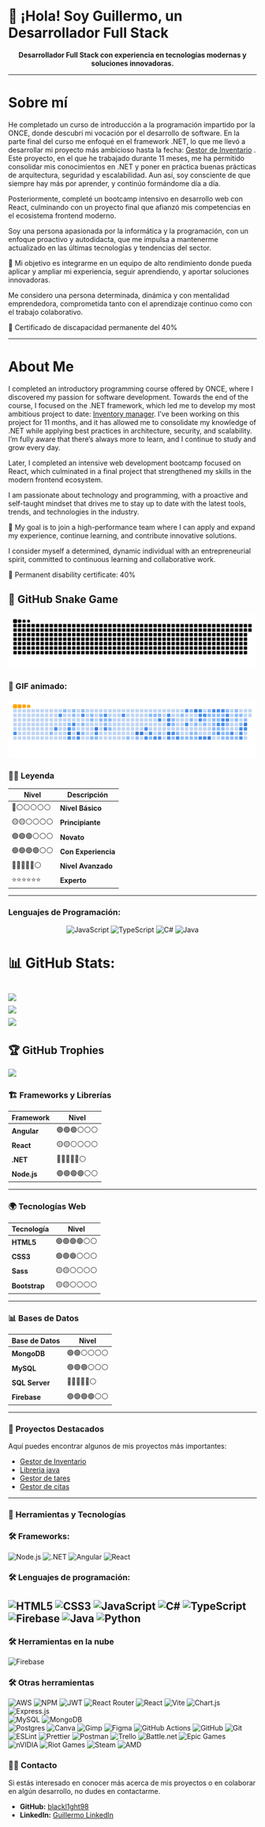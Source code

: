 # 👋 ¡Hola! Soy Guillermo, un Desarrollador Full Stack

<p align="center">
  <strong>Desarrollador Full Stack con experiencia en tecnologías modernas y soluciones innovadoras.</strong>
</p>

---
# Sobre mí
He completado un curso de introducción a la programación impartido por la ONCE, donde descubrí mi vocación por el desarrollo de software. En la parte final del curso me enfoqué en el framework .NET, lo que me llevó a desarrollar mi proyecto más ambicioso hasta la fecha: [Gestor de Inventario](https://github.com/blackl1ght98/GestorInventario)  . Este proyecto, en el que he trabajado durante 11 meses, me ha permitido consolidar mis conocimientos en .NET y poner en práctica buenas prácticas de arquitectura, seguridad y escalabilidad. Aun así, soy consciente de que siempre hay más por aprender, y continúo formándome día a día.

Posteriormente, completé un bootcamp intensivo en desarrollo web con React, culminando con un proyecto final que afianzó mis competencias en el ecosistema frontend moderno.

Soy una persona apasionada por la informática y la programación, con un enfoque proactivo y autodidacta, que me impulsa a mantenerme actualizado en las últimas tecnologías y tendencias del sector.

🎯 Mi objetivo es integrarme en un equipo de alto rendimiento donde pueda aplicar y ampliar mi experiencia, seguir aprendiendo, y aportar soluciones innovadoras.

Me considero una persona determinada, dinámica y con mentalidad emprendedora, comprometida tanto con el aprendizaje continuo como con el trabajo colaborativo.

📄 Certificado de discapacidad permanente del 40%


---

# About Me

I completed an introductory programming course offered by ONCE, where I discovered my passion for software development. Towards the end of the course, I focused on the .NET framework, which led me to develop my most ambitious project to date:  [Inventory manager](https://github.com/blackl1ght98/GestorInventario). I’ve been working on this project for 11 months, and it has allowed me to consolidate my knowledge of .NET while applying best practices in architecture, security, and scalability. I’m fully aware that there’s always more to learn, and I continue to study and grow every day.

Later, I completed an intensive web development bootcamp focused on React, which culminated in a final project that strengthened my skills in the modern frontend ecosystem.

I am passionate about technology and programming, with a proactive and self-taught mindset that drives me to stay up to date with the latest tools, trends, and technologies in the industry.

🎯 My goal is to join a high-performance team where I can apply and expand my experience, continue learning, and contribute innovative solutions.

I consider myself a determined, dynamic individual with an entrepreneurial spirit, committed to continuous learning and collaborative work.

📄 Permanent disability certificate: 40%

## 🐍 GitHub Snake Game

<picture>
  <source media="(prefers-color-scheme: dark)" srcset="https://raw.githubusercontent.com/blackl1ght98/blackl1ght98/output/github-snake-dark.svg" />
  <source media="(prefers-color-scheme: light)" srcset="https://raw.githubusercontent.com/blackl1ght98/blackl1ght98/output/github-snake.svg" />
  <img alt="github-snake" src="https://raw.githubusercontent.com/blackl1ght98/blackl1ght98/output/github-snake.svg" />
</picture>

### 🐠 GIF animado:

![GitHub Snake Ocean](https://raw.githubusercontent.com/blackl1ght98/blackl1ght98/output/ocean.gif)


### 🧑‍💻 **Leyenda**

| Nivel           | Descripción       |
|-----------------|-------------------|
| 🔴⚪⚪⚪⚪⚪ | **Nivel Básico**        |
| 🟡🟡⚪⚪⚪⚪ | **Principiante**        |
| 🟢🟢🟢⚪⚪⚪ | **Novato**              |
| 🟢🟢🟢🟢⚪⚪ | **Con Experiencia**     |
| 🔵🔵🔵🔵🔵⚪ | **Nivel Avanzado**      |
| ⭐⭐⭐⭐⭐⭐   | **Experto**             |

---

### Lenguajes de Programación:

<div align="center">

  ![JavaScript](https://img.shields.io/badge/JavaScript-%E2%AD%90%E2%AD%90%E2%AD%90%E2%9A%AB%E2%9A%AB%E2%9A%AB-yellow)
  ![TypeScript](https://img.shields.io/badge/TypeScript-%E2%AD%90%E2%AD%90%E2%AD%90%E2%9A%AB%E2%9A%AB%E2%9A%AB-blue)
  ![C#](https://img.shields.io/badge/C%23-%E2%AD%90%E2%AD%90%E2%AD%90%E2%AD%90%E2%9A%AB%E2%9A%AB-green)
  ![Java](https://img.shields.io/badge/Java-%E2%AD%90%E2%AD%90%E2%AD%90%E2%9A%AB%E2%9A%AB%E2%9A%AB-orange)

</div>

# 📊 GitHub Stats:
![](https://github-readme-stats.vercel.app/api?username=blackl1ght98&theme=dark&hide_border=false&include_all_commits=true&count_private=true)<br/>
![](https://nirzak-streak-stats.vercel.app/?user=blackl1ght98&theme=dark&hide_border=false)<br/>
![](https://github-readme-stats.vercel.app/api/top-langs/?username=blackl1ght98&theme=dark&hide_border=false&include_all_commits=true&count_private=true&layout=compact)
---
## 🏆 GitHub Trophies
![](https://github-profile-trophy.vercel.app/?username=blackl1ght98&theme=shadow_red&no-frame=false&no-bg=true&margin-w=4)
### 🏗️ **Frameworks y Librerías**

| Framework         | Nivel           |
|-------------------|-----------------|
| **Angular**       | 🟢🟢🟢⚪⚪⚪      |
| **React**         | 🟡🟡⚪⚪⚪⚪      |
| **.NET**          | 🔵🔵🔵🔵🔵⚪      |
| **Node.js**       | 🟢🟢🟢🟢⚪⚪      |

---

### 🌍 **Tecnologías Web**

| Tecnología        | Nivel           |
|-------------------|-----------------|
| **HTML5**         | 🟢🟢🟢🟢⚪⚪      |
| **CSS3**          | 🟢🟢🟢⚪⚪⚪      |
| **Sass**          | 🟡🟡⚪⚪⚪⚪      |
| **Bootstrap**     | 🟡🟡⚪⚪⚪⚪      |

---

### 📊 **Bases de Datos**

| Base de Datos       | Nivel               |
|---------------------|---------------------|
| **MongoDB**         | 🟢🟢⚪⚪⚪⚪      |
| **MySQL**           | 🟢🟢🟢⚪⚪⚪      |
| **SQL Server**      | 🔵🔵🔵🔵🔵⚪      |
| **Firebase**        | 🟢🟢🟢🟢⚪⚪      |

---

### 🚀 **Proyectos Destacados**

Aquí puedes encontrar algunos de mis proyectos más importantes:

- [Gestor de Inventario](https://github.com/blackl1ght98/GestorInventario)  
- [Libreria java](https://github.com/blackl1ght98/Libreria-async-await-Java)
- [Gestor de tares](https://github.com/blackl1ght98/gestortareas)
- [Gestor de citas](https://github.com/blackl1ght98/GestorCitas)


---

### 🔧 **Herramientas y Tecnologías**

### 🛠️ Frameworks:
![Node.js](https://img.shields.io/badge/Node.js-43853D?style=for-the-badge&logo=node-dot-js&logoColor=white)
![.NET](https://img.shields.io/badge/.NET-5C2D91?style=for-the-badge&logo=.net&logoColor=white)
![Angular](https://img.shields.io/badge/Angular-DD0031?style=for-the-badge&logo=angular&logoColor=white)
![React](https://img.shields.io/badge/React-61DAFB?style=for-the-badge&logo=react&logoColor=black)

### 🛠️ Lenguajes de programación:

![HTML5](https://img.shields.io/badge/HTML5-E34F26?style=for-the-badge&logo=html5&logoColor=white)
![CSS3](https://img.shields.io/badge/CSS3-1572B6?style=for-the-badge&logo=css3&logoColor=white)
![JavaScript](https://img.shields.io/badge/JavaScript-F7DF1E?style=for-the-badge&logo=javascript&logoColor=black)
![C#](https://img.shields.io/badge/C%23-239120?style=for-the-badge&logo=csharp&logoColor=white)
![TypeScript](https://img.shields.io/badge/TypeScript-007ACC?style=for-the-badge&logo=typescript&logoColor=white)
![Firebase](https://img.shields.io/badge/Firebase-FFCA28?style=for-the-badge&logo=firebase&logoColor=black)
![Java](https://img.shields.io/badge/java-%23ED8B00.svg?style=for-the-badge&logo=openjdk&logoColor=white)
![Python](https://img.shields.io/badge/python-3670A0?style=for-the-badge&logo=python&logoColor=ffdd54)
---
### 🛠️ Herramientas en la nube
![Firebase](https://img.shields.io/badge/firebase-%23039BE5.svg?style=for-the-badge&logo=firebase)

### 🛠️ Otras herramientas
![AWS](https://img.shields.io/badge/AWS-%23FF9900.svg?style=for-the-badge&logo=amazon-aws&logoColor=white)
![NPM](https://img.shields.io/badge/NPM-%23CB3837.svg?style=for-the-badge&logo=npm&logoColor=white)
![JWT](https://img.shields.io/badge/JWT-black?style=for-the-badge&logo=JSON%20web%20tokens) 
![React Router](https://img.shields.io/badge/React_Router-CA4245?style=for-the-badge&logo=react-router&logoColor=white)
 ![React](https://img.shields.io/badge/react-%2320232a.svg?style=for-the-badge&logo=react&logoColor=%2361DAFB) 
 ![Vite](https://img.shields.io/badge/vite-%23646CFF.svg?style=for-the-badge&logo=vite&logoColor=white) 
 ![Chart.js](https://img.shields.io/badge/chart.js-F5788D.svg?style=for-the-badge&logo=chart.js&logoColor=white) 
 ![Express.js](https://img.shields.io/badge/express.js-%23404d59.svg?style=for-the-badge&logo=express&logoColor=%2361DAFB)  
 ![MySQL](https://img.shields.io/badge/mysql-4479A1.svg?style=for-the-badge&logo=mysql&logoColor=white) 
 ![MongoDB](https://img.shields.io/badge/MongoDB-%234ea94b.svg?style=for-the-badge&logo=mongodb&logoColor=white)  
 ![Postgres](https://img.shields.io/badge/postgres-%23316192.svg?style=for-the-badge&logo=postgresql&logoColor=white) 
 ![Canva](https://img.shields.io/badge/Canva-%2300C4CC.svg?style=for-the-badge&logo=Canva&logoColor=white) 
 ![Gimp](https://img.shields.io/badge/Gimp-657D8B?style=for-the-badge&logo=gimp&logoColor=FFFFFF) 
 ![Figma](https://img.shields.io/badge/figma-%23F24E1E.svg?style=for-the-badge&logo=figma&logoColor=white) 
 ![GitHub Actions](https://img.shields.io/badge/github%20actions-%232671E5.svg?style=for-the-badge&logo=githubactions&logoColor=white) 
 ![GitHub](https://img.shields.io/badge/github-%23121011.svg?style=for-the-badge&logo=github&logoColor=white) 
 ![Git](https://img.shields.io/badge/git-%23F05033.svg?style=for-the-badge&logo=git&logoColor=white) 
 ![ESLint](https://img.shields.io/badge/ESLint-4B3263?style=for-the-badge&logo=eslint&logoColor=white) 
 ![Prettier](https://img.shields.io/badge/prettier-%23F7B93E.svg?style=for-the-badge&logo=prettier&logoColor=black) 
 ![Postman](https://img.shields.io/badge/Postman-FF6C37?style=for-the-badge&logo=postman&logoColor=white) 
 ![Trello](https://img.shields.io/badge/Trello-%23026AA7.svg?style=for-the-badge&logo=Trello&logoColor=white) 
 ![Battle.net](https://img.shields.io/badge/battle.net-%2300AEFF.svg?style=for-the-badge&logo=battle.net&logoColor=white)
 ![Epic Games](https://img.shields.io/badge/epicgames-%23313131.svg?style=for-the-badge&logo=epicgames&logoColor=white) 
 ![nVIDIA](https://img.shields.io/badge/nVIDIA-%2376B900.svg?style=for-the-badge&logo=nVIDIA&logoColor=white) 
 ![Riot Games](https://img.shields.io/badge/riotgames-D32936.svg?style=for-the-badge&logo=riotgames&logoColor=white) 
 ![Steam](https://img.shields.io/badge/steam-%23000000.svg?style=for-the-badge&logo=steam&logoColor=white) 
 ![AMD](https://img.shields.io/badge/AMD-%23000000.svg?style=for-the-badge&logo=amd&logoColor=white)
### 🧑‍💻 **Contacto**

Si estás interesado en conocer más acerca de mis proyectos o en colaborar en algún desarrollo, no dudes en contactarme.

- **GitHub:** [blackl1ght98](https://github.com/blackl1ght98)
- **LinkedIn:** [Guillermo LinkedIn](https://www.linkedin.com/in/guillermo-fuentes-buenosvinos/)
